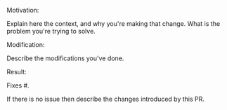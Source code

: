 Motivation:

Explain here the context, and why you're making that change.
What is the problem you're trying to solve.

Modification:

Describe the modifications you've done.

Result:

Fixes #<GitHub issue number>.

If there is no issue then describe the changes introduced by this PR.
